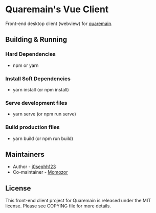 # Quaremain's Vue Client

Front-end desktop client (webview) for [quaremain](https://github.com/momozor/quaremain).

## Building & Running

### Hard Dependencies
- npm or yarn

### Install Soft Dependencies
- yarn install (or npm install)

### Serve development files
- yarn serve (or npm run serve)

### Build production files
- yarn build (or npm run build)

## Maintainers
- Author - [j0sephh123](https://github.com/j0sephh123)
- Co-maintainer - [Momozor](https://github.com/momozor)


## License

This front-end client project for Quaremain is released under the MIT
license. Please see COPYING file for more details.
